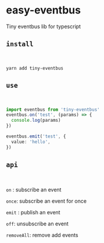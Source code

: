 # easy-eventbus

Tiny eventbus lib for typescript

## `install`

<br/>

```
yarn add tiny-eventbus
```

## `use`

<br/>

```ts
import eventbus from 'tiny-eventbus'
eventbus.on('test', (params) => {
  console.log(params)
})

eventbus.emit('test', {
  value: 'hello',
})
```

## `api`

<br/>

`on` : subscribe an event

`once`: subscribe an event for once

`emit` : publish an event

`off`: unsubscribe an event

`removeAll`: remove add events
